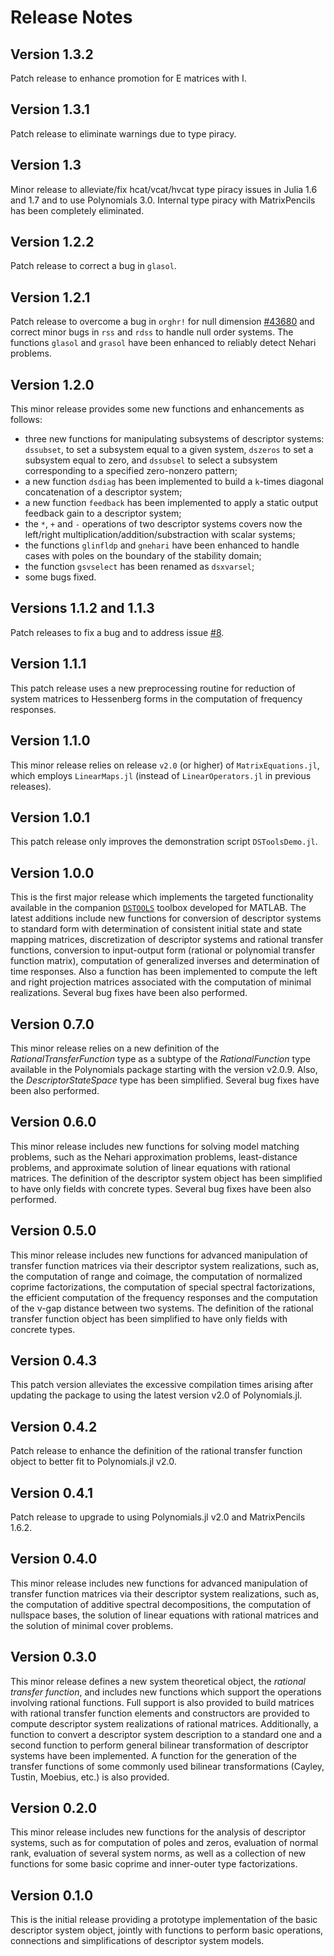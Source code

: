 # Release Notes

## Version 1.3.2

Patch release to enhance promotion for E matrices with I.

## Version 1.3.1

Patch release to eliminate warnings due to type piracy.

## Version 1.3 

Minor release to alleviate/fix hcat/vcat/hvcat type piracy issues in Julia 1.6 and 1.7 and to use Polynomials 3.0. Internal type piracy with MatrixPencils has been completely eliminated. 

## Version 1.2.2 

Patch release to correct a bug in `glasol`.

## Version 1.2.1 

Patch release to overcome a bug in `orghr!` for null dimension [#43680](https://github.com/JuliaLang/julia/issues/43680) and correct minor bugs in `rss` and `rdss` to handle null order systems. The functions `glasol` and `grasol` have been enhanced to reliably detect Nehari problems.

## Version 1.2.0

This minor release provides some new functions and enhancements as follows:

* three new functions for manipulating subsystems of descriptor systems: `dssubset`, to set a subsystem equal to a given system, `dszeros` to set a subsystem equal to zero, and `dssubsel` to select a subsystem corresponding to a specified zero-nonzero pattern;
* a new function `dsdiag` has been implemented to build a `k`-times diagonal concatenation of a descriptor system;
* a new function `feedback` has been implemented to apply a static output feedback gain to a descriptor system;
* the `*`, `+` and `-` operations of two descriptor systems covers now the left/right 
multiplication/addition/substraction with scalar systems;
* the functions `glinfldp` and `gnehari` have been enhanced to handle cases with poles on the boundary of the stability domain;
* the function `gsvselect` has been renamed as `dsxvarsel`;
* some bugs fixed.

## Versions 1.1.2 and 1.1.3

Patch releases to fix a bug and to address issue [#8](https://github.com/andreasvarga/DescriptorSystems.jl/issues/8). 

## Version 1.1.1

This patch release uses a new preprocessing routine for reduction of system matrices to Hessenberg forms in the computation of frequency responses.  

## Version 1.1.0

This minor release relies on release `v2.0` (or higher) of `MatrixEquations.jl`, which employs `LinearMaps.jl` (instead of `LinearOperators.jl` in previous releases). 

## Version 1.0.1

This patch release only improves the demonstration script `DSToolsDemo.jl`.

## Version 1.0.0

This is the first major release which implements the targeted functionality available in the companion [`DSTOOLS`](https://github.com/andreasvarga/DescriptorSystemTools) toolbox developed for MATLAB. The latest additions include new functions for conversion of descriptor systems to standard form with determination of consistent initial state and state mapping matrices, discretization of descriptor systems and rational transfer functions, conversion to input-output form (rational or polynomial transfer function matrix), computation of generalized inverses and determination of time responses. Also a function has been implemented
to compute the left and right projection matrices associated with the computation of minimal realizations.  Several bug fixes have been also performed. 

## Version 0.7.0

This minor release relies on a new definition of the _RationalTransferFunction_ type as a subtype of the _RationalFunction_ type available in the Polynomials package starting with the version v2.0.9. Also, the _DescriptorStateSpace_ type has been simplified. Several bug fixes have been also performed. 

## Version 0.6.0

This minor release includes new functions for solving model matching problems, such as the Nehari approximation problems, least-distance problems, and approximate solution  of linear equations with rational matrices. The definition of the descriptor system object has been simplified to have only fields with concrete types. Several bug fixes have been also performed. 

## Version 0.5.0

This minor release includes new functions for advanced manipulation of transfer function matrices via their descriptor system realizations, such as, the computation of range and coimage, the computation of normalized coprime factorizations, the computation of special spectral factorizations, the efficient computation of the frequency responses and the computation of the ν-gap distance between two systems. The definition of the rational transfer function object has been simplified to have only fields with concrete types.  

## Version 0.4.3

This patch version alleviates the excessive compilation times arising after updating the package to using the latest version v2.0 of Polynomials.jl.

## Version 0.4.2

Patch release to enhance the definition of the rational transfer function object to better fit to 
Polynomials.jl v2.0.

## Version 0.4.1

Patch release to upgrade to using Polynomials.jl v2.0 and MatrixPencils 1.6.2.

## Version 0.4.0

This minor release includes new functions for advanced manipulation of transfer function matrices via their descriptor system realizations,
such as, the computation of additive spectral decompositions, the computation of nullspace bases, the solution of linear equations with rational matrices and the solution of minimal cover problems.

## Version 0.3.0

This minor release defines a new system theoretical object, the _rational transfer function_, and includes new functions which support the operations involving rational functions. Full support is also provided to build matrices with rational transfer function elements and constructors are provided to compute descriptor system realizations of rational matrices. Additionally, a function to convert a descriptor system description to a standard one and a second function to perform general bilinear transformation of descriptor systems have been implemented. A function for the generation of the transfer functions of some commonly used bilinear transformations (Cayley, Tustin, Moebius, etc.) is also provided.

## Version 0.2.0

This minor release includes new functions for the analysis of descriptor systems, such as for computation of poles and zeros,
evaluation of normal rank, evaluation of several system norms, as well as a collection of new functions for some basic coprime and inner-outer type factorizations.

## Version 0.1.0

This is the initial release providing a prototype implementation of the basic descriptor system object, jointly with functions to perform basic operations, connections and simplifications of descriptor system models.
